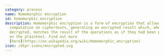 ```yaml
---
category: process
name: Homomorphic encryption
id: homomorphic_encryption
description: Homomorphic encryption is a form of encryption that allows
  computation on ciphertexts, generating an encrypted result which, when
  decrypted, matches the result of the operations as if they had been performed
  on the plaintext. Find out more
  [here](https://en.wikipedia.org/wiki/Homomorphic_encryption)
icon: /dtpr-icons/encrypted.svg
---
```

